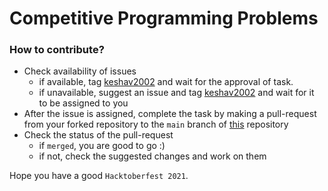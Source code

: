 # Competitive Programming Problems

### How to contribute?

* Check availability of issues
  * if available, tag [keshav2002](https://github.com/keshav2002) and wait for the approval of task.
  * if unavailable, suggest an issue and tag [keshav2002](https://github.com/keshav2002) and wait for it to be assigned to you
* After the issue is assigned, complete the task by making a pull-request from your forked repository to the `main` branch of [this](https://github.com/keshav2002/competitive-programming-problems) repository
* Check the status of the pull-request
  * if `merged`, you are good to go :)
  * if not, check the suggested changes and work on them

Hope you have a good `Hacktoberfest 2021`.
